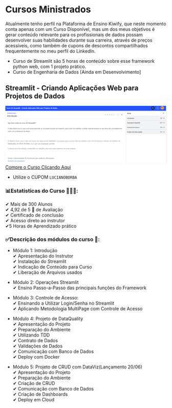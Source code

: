 # Cursos Ministrados

Atualmente tenho perfil na Plataforma de Ensino Kiwify, que neste momento conta apenas com um Curso Disponível, mas um dos meus objetivos é gerar conteúdo relevante para os profissionais de dados possam desenvolver suas habilidades durante sua carreira, através de preços acessíveis, como também de cupons de descontos compartilhados frequentemente no meu perfil do LinkedIn.

- Curso de Streamlit são 5 horas de conteúdo sobre esse framework python web, com 1 projeto prático.
- Curso de Engenharia de Dados [Ainda em Desenvolvimento]

## Streamlit - Criando Aplicações Web para Projetos de Dados

![Página Kiwify](../assets/img/kiwify.png)
[Compre o Curso Clicando Aqui](https://pay.kiwify.com.br/QoAiIte)
- Utilize o CUPOM `LUCIANOBORBA`

### 📊Estatisticas do Curso 👨🏽‍🏫:
✔ Mais de 300 Alunos<br>
✔ 4,92 de 5 🌟 de Avaliação<br>
✔ Certificado de conclusão<br>
✔ Acesso direto ao instrutor<br>
✔5 Horas de Aprendizado prático<br>

### ✅Descrição dos módulos do curso 🚀:
- Módulo 1: Introdução<br>
✔ Apresentação do Instrutor<br>
✔ Instalação do Streamlit<br>
✔ Indicação de Conteúdo para Curso<br>
✔ Liberação de Arquivos usados<br>

- Módulo 2: Operações Streamlit<br>
✔ Ensino Passo-a-Passo das principais funções do Framework<br>

- Módulo 3: Controle de Acesso:<br>
✔ Ensinando a Utilizar Login/Senha no Streamlit<br>
✔ Aplicando Metodologia MultiPage com Controle de Acesso<br>

- Módulo 4: Projeto de DataQuality<br>
✔ Apresentação do Projeto<br>
✔ Preparação do Ambiente<br>
✔ Utilizando TDD<br>
✔ Contrato de Dados<br>
✔ Validações de Dados<br>
✔ Comunicação com Banco de Dados<br>
✔ Deploy com Docker<br>

- Módulo 5: Projeto de CRUD com DataViz(Lançamento 20/06)<br>
✔ Apresentação do Projeto<br>
✔ Preparação do Ambiente<br>
✔ Criação de CRUD<br>
✔ Comunicação com Banco de Dados<br>
✔ Criação de Dashboards<br>
✔ Deploy em Cloud <br>